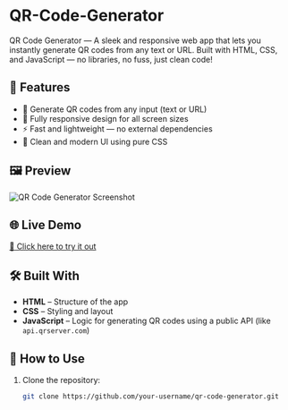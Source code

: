 # QR-Code-Generator
 QR Code Generator — A sleek and responsive web app that lets you instantly generate QR codes from any text or URL. Built with HTML, CSS, and JavaScript — no libraries, no fuss, just clean code!

## 🚀 Features

- 🔗 Generate QR codes from any input (text or URL)
- 📱 Fully responsive design for all screen sizes
- ⚡ Fast and lightweight — no external dependencies
- 🎨 Clean and modern UI using pure CSS

## 🖼️ Preview

![QR Code Generator Screenshot](screenshot.png) 

## 🌐 Live Demo

[🔗 Click here to try it out](https://your-live-demo-link.com)  
<!-- Replace with your GitHub Pages or hosted project link -->

## 🛠️ Built With

- **HTML** – Structure of the app  
- **CSS** – Styling and layout  
- **JavaScript** – Logic for generating QR codes using a public API (like `api.qrserver.com`)  

## 📂 How to Use

1. Clone the repository:
   ```bash
   git clone https://github.com/your-username/qr-code-generator.git
